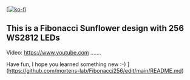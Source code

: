 [[![ko-fi](https://ko-fi.com/img/githubbutton_sm.svg)](https://ko-fi.com/mortenslab)
## This is a Fibonacci Sunflower design with 256 WS2812 LEDs

Video: https://www.youtube.com .......

<!-- [![ko-fi](https://ko-fi.com/img/githubbutton_sm.svg)](https://ko-fi.com/K3K46PQW5) -->
<!-- This content will not appear in the rendered Markdown -->

Have fun, I hope you learned something new :-)
](https://github.com/mortens-lab/Fibonacci256/edit/main/README.md)
